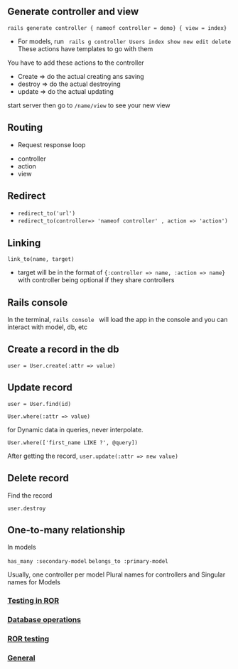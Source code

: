 ## Generate controller and view

`rails generate controller { nameof controller = demo} { view = index}`

- For models, run
 ` rails g controller Users index show new edit delete` These actions have templates to go with them

 You have to add these actions to the controller
  - Create => do the actual creating ans saving
  - destroy => do the actual destroying
  - update => do the actual updating

start server then go to `/name/view` to see your new view


## Routing
 * Request response loop
  - controller
  - action
  - view  
## Redirect

 - `redirect_to('url')`
 - `redirect_to(controller=> 'nameof controller' , action => 'action')`

 ## Linking
 `link_to(name, target)`
  - target will be in the format of `{:controller => name, :action => name}`
  with controller being optional if they share controllers

## Rails console

In the terminal, `rails console ` will load the app in the console and you can interact with model, db, etc





## Create a record in the db

`user = User.create(:attr => value)`


## Update record
 `user = User.find(id)`

 `User.where(:attr => value)`

 for Dynamic data in queries, never interpolate.

 `User.where(['first_name LIKE ?', @query])`

After getting the record,
`user.update(:attr => new value)`

## Delete record

Find the record

`user.destroy`

## One-to-many relationship

In models

`has_many :secondary-model`
`belongs_to :primary-model`

Usually, one controller per model
Plural names for controllers and Singular names for Models


### [Testing in ROR](testing.md)

### [Database operations](database.md)

### [ROR testing](ror-testing.md)

### [General](README.md)
